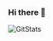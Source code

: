 ### Hi there 👋
![GitStats](https://github-readme-stats-one-bice.vercel.app/api?username=Lurius-Kitsune&include_all_commits=true&show_icons=true&title_color=7affcc&text_color=387eff&icon_color=00f5f1a&role=OWNER,ORGANIZATION_MEMBER&bg_color=00000000)

<!--
**Lurius-Kitsune/Lurius-Kitsune** is a ✨ _special_ ✨ repository because its `README.md` (this file) appears on your GitHub profile.

Here are some ideas to get you started:

- 🔭 I’m currently working on ...
- 🌱 I’m currently learning ...
- 👯 I’m looking to collaborate on ...
- 🤔 I’m looking for help with ...
- 💬 Ask me about ...
- 📫 How to reach me: ...
- 😄 Pronouns: ...
- ⚡ Fun fact: ...
-->
